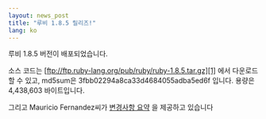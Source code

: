 ```yaml
---
layout: news_post
title: "루비 1.8.5 릴리즈!"
lang: ko
---
```


루비 1.8.5 버전이 배포되었습니다.

소스 코드는 [ftp://ftp.ruby-lang.org/pub/ruby/ruby-1.8.5.tar.gz][1] 에서 다운로드할
수 있고, md5sum은 3fbb02294a8ca33d4684055adba5ed6f 입니다. 용량은 4,438,603
바이트입니다.

그리고 Mauricio Fernandez씨가 [변경사항 요약][2] 을 제공하고 있습니다



[1]: ftp://ftp.ruby-lang.org/pub/ruby/ruby-1.8.5.tar.gz 
[2]: http://eigenclass.org/hiki.rb?ruby+1.8.5+changelog 
